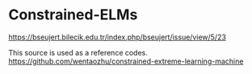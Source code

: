 # Constrained-ELMs
https://bseujert.bilecik.edu.tr/index.php/bseujert/issue/view/5/23

This source is used as a reference codes.
https://github.com/wentaozhu/constrained-extreme-learning-machine

